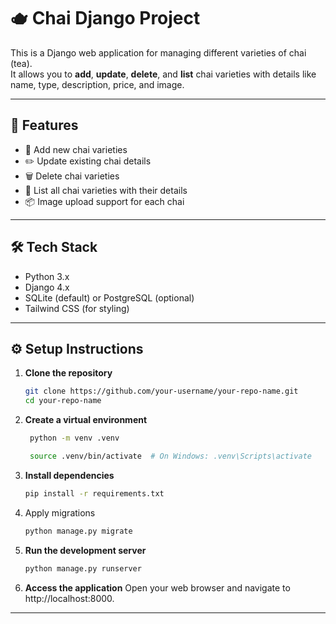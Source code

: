 # 🫖 Chai Django Project

This is a Django web application for managing different varieties of chai (tea).  
It allows you to **add**, **update**, **delete**, and **list** chai varieties with details like name, type, description, price, and image.

---

## 🚀 Features

- 📝 Add new chai varieties
- ✏️ Update existing chai details
- 🗑️ Delete chai varieties
- 📃 List all chai varieties with their details
- 📦 Image upload support for each chai

---

## 🛠️ Tech Stack

- Python 3.x
- Django 4.x
- SQLite (default) or PostgreSQL (optional)
- Tailwind CSS (for styling)

---


## ⚙️ Setup Instructions

1. **Clone the repository**
   ```bash
   git clone https://github.com/your-username/your-repo-name.git
   cd your-repo-name
    ```

2. **Create a virtual environment**
   ```bash
    python -m venv .venv

    source .venv/bin/activate  # On Windows: .venv\Scripts\activate

   ```

3. **Install dependencies**
   ```bash
   pip install -r requirements.txt
   ```

4. Apply migrations
   ```bash
   python manage.py migrate
   ```  

5. **Run the development server**
   ```bash
   python manage.py runserver
   ```

6. **Access the application**
   Open your web browser and navigate to http://localhost:8000.

---